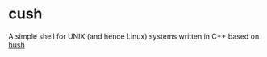 # cush
A simple shell for UNIX (and hence Linux) systems written in C++ based on [hush](https://github.com/pkill-aditya/hush)
